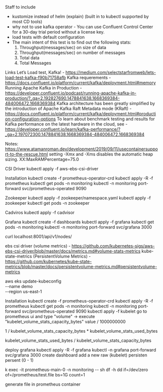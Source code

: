 Staff to include
- kustomize instead of helm (explain) (built in to kubectl supported by most CD tools)
- why not to use kafka operator - You can use Confluent Control Center for a 30-day trial period without a license key.
- load tests with default configuration
- The main intent of this test is to find out the following stats:
    1. Throughput(messages/sec) on size of data
    2. Throughput(messages/sec) on number of messages
    3. Total data
    4. Total Messages

Links
Let’s Load test, Kafka! - https://medium.com/selectstarfromweb/lets-load-test-kafka-f90b71758afb
Kafka requerements - https://docs.confluent.io/platform/current/kafka/deployment.html#memory
Running Apache Kafka in Production - https://developer.confluent.io/podcast/running-apache-kafka-in-production/?_ga=2.192827690.1478841638.1668369384-484006472.1668369384
Kafka architecture has been greatly simplified by the introduction of Apache Kafka Raft Metadata mode (KRaft) - https://docs.confluent.io/platform/current/kafka/deployment.html#production-configuration-options
To learn about benchmark testing and results for Kafka performance on the latest hardware in the cloud, see - https://developer.confluent.io/learn/kafka-performance/?_ga=2.197072300.1478841638.1668369384-484006472.1668369384

Notes:
https://www.atamanroman.dev/development/2019/09/11/usecontainersupport-to-the-rescue.html
setting -Xmx and -Xms disables the automatic heap sizing.
XX:MaxRAMPercentage=75.0


CSI Driver
kubectl apply -f aws-ebs-csi-driver

Installation
kubectl create -f prometheus-operator-crd
kubectl apply -R -f prometheus
kubectl get pods -n monitoring
kubectl -n monitoring port-forward svc/prometheus-operated 9090

Zookeeper
kubectl apply -f zookeeper/namespace.yaml
kubectl apply -f zookeeper
kubectl get pods -n zookeeper

Cadviros
kubectl apply -f cadvisor

Grafana
kubectl create -f dashboards
kubectl apply -f grafana
kubectl get pods -n monitoring
kubectl -n monitoring port-forward svc/grafana 3000


curl localhost:8001/api/v1/nodes/









ebs csi driver (volume metrics) - https://github.com/kubernetes-sigs/aws-ebs-csi-driver/blob/master/docs/metrics.md#volume-stats-metrics
kube-state-metrics (PersistentVolume Metrics) - https://github.com/kubernetes/kube-state-metrics/blob/master/docs/persistentvolume-metrics.md#persistentvolume-metrics


aws eks update-kubeconfig \
  --name demo \
  --region us-east-1

Installation
kubectl create -f prometheus-operator-crd
kubectl apply -R -f prometheus
kubectl get pods -n monitoring
kubectl -n monitoring port-forward svc/prometheus-operated 9090
kubectl apply -f kubelet
go to prometheus ui and type "volume" -> execute "kubelet_volume_stats_capacity_bytes"
value / 1000000000

1 / kubelet_volume_stats_capacity_bytes * kubelet_volume_stats_used_bytes

kubelet_volume_stats_used_bytes / kubelet_volume_stats_capacity_bytes

deploy grafana
kubectl apply -R -f grafana
kubectl -n grafana port-forward svc/grafana 3000
create dashboard
add a new raw (kubelet)
persisten
persent (0 - 1)

k exec -it prometheus-main-0 -n monitoring -- sh
df -h
dd if=/dev/zero of=/prometheus/test.file bs=1G count=1

generate file in prometheus container
